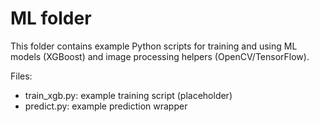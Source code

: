 # ML folder

This folder contains example Python scripts for training and using ML models (XGBoost) and image processing helpers (OpenCV/TensorFlow).

Files:

- train_xgb.py: example training script (placeholder)
- predict.py: example prediction wrapper
